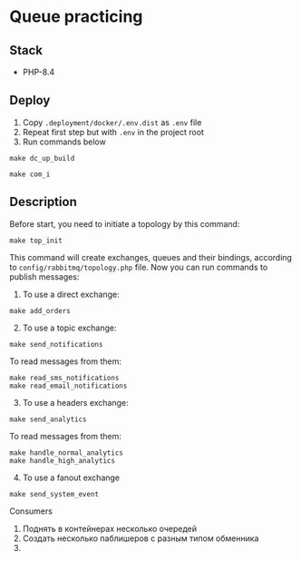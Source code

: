 # Queue practicing

## Stack

- PHP-8.4

## Deploy

1) Copy `.deployment/docker/.env.dist` as `.env` file
2) Repeat first step but with `.env` in the project root
3) Run commands below
```shell
make dc_up_build
```

```shell
make com_i
```

## Description

Before start, you need to initiate a topology by this command:

```shell
make top_init
```

This command will create exchanges, queues and their bindings, according to `config/rabbitmq/topology.php` file. Now you can run commands to publish messages:

1) To use a direct exchange:
```shell
make add_orders
```

2) To use a topic exchange:
```shell
make send_notifications
```

To read messages from them:
```shell
make read_sms_notifications
make read_email_notifications
```

3) To use a headers exchange:
```shell
make send_analytics
```
To read messages from them:
```shell
make handle_normal_analytics
make handle_high_analytics
```

4) To use a fanout exchange
```shell
make send_system_event
```

Consumers 

1) Поднять в контейнерах несколько очередей
2) Создать несколько паблишеров с разным типом обменника
3) 
